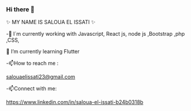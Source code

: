 ### Hi there 👋


✨ MY NAME IS SALOUA EL ISSATI ✨

-🔭 I´m currently working with Javascript, React js, node js ,Bootstrap ,php ,CSS,

🌱 I’m currently learning Flutter 

-📫How to reach me :

salouaelissati23@gmail.com

-📫Connect with me:

https://www.linkedin.com/in/saloua-el-issati-b24b0318b

